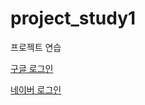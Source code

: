 # project_study1
프로젝트 연습 

<!--    /oauth2/authorization/google 이거는 내마음대로 바꾸는 것이 아니라 고정이다.
        google api 센터에서 리디렉션 URI를 고정으로 쓰는 것처럼 말이다.
        ex) http://localhost:8080/login/oauth2/code/google -->
<a href="/oauth2/authorization/google">구글 로그인</a>
<!-- 이걸 클릭하면 https://nid.naver.com/oauth2.0/authorize 여기로 보내짐-->
<a href="/oauth2/authorization/naver">네이버 로그인</a>
